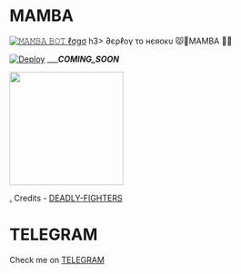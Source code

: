 # MAMBA


[![𝙼𝙰𝙼𝙱𝙰 𝙱𝙾𝚃 ℓσgσ](https://telegra.ph/file/76e47f1f4cf7a5b0e5d1a.jpg)](https://t.me/MAMBA_SUPPORT_GROUP)
h3> ∂єρℓογ το нєяοκυ </h3>😾🐜MAMBA 🐧🐯

[![Deploy](https://www.herokucdn.com/deploy/button.svg)](https://heroku.com/deploy?template=https://github.com/SUKHPAL443/MAMBA)
__________COMING_SOON_______
<p><a href=https://github.com/SUKHPAL443/MAFIA> <img src="https://img.shields.io/badge/Deploy%20To%20Railway-blueviolet?style=for-the-badge&logo=railway" width="200""/></a></p>

[.](https://heroku.com/deploy)
Credits - [DEADLY-FIGHTERS](https://t.me/DEADLY-FIGHTERS)

# TELEGRAM
Check me on [TELEGRAM](https://t.me/SUKHI_MR_HACKER)

